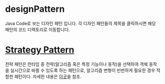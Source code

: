 # designPattern
Java Code로 보는 디자인 패턴 입니다.
각 디자인 패턴들의 제목을 클릭하시면 해당 패턴의 코드 디렉토리로 이동합니다.

# [Strategy Pattern](https://github.com/gahuileeee/designPattern/tree/main/src/StragePattern) 


전략 패턴은 런타임 중 전략(알고리즘 혹은 특정 기능이나 동작)을 선택하여 객체 동작을 실시간으로 바뀔 수 있도록 하는 패턴으로, 알고리즘 변형이 빈번하게 필요한 경우 적합한 패턴이다. 자세한 내용은 [이곳](https://www.notion.so/11a5a273c91d81f98ed6e62a7bbace36?v=11a5a273c91d81fabf2a000cfb76678e&p=11a5a273c91d8102a673d2ce48c66432&pm=s)을 참조.
